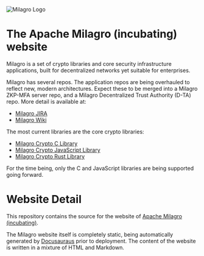 ![Milagro Logo](/images/MILAGRO_LOGO.png)

The Apache Milagro (incubating) website
============================

Milagro is a set of crypto libraries and core security infrastructure applications, built for decentralized networks yet suitable for enterprises.

Milagro has several repos. The application repos are being overhauled to reflect new, modern architectures. Expect these to be merged into a Milagro ZKP-MFA server repo, and a Milagro Decentralized Trust Authority (D-TA) repo. More detail is available at:

* [Milagro JIRA](https://issues.apache.org/jira/projects/MILAGRO/issues/MILAGRO-18?filter=allopenissues)
* [Milagro Wiki](https://cwiki.apache.org/confluence/pages/viewpage.action?pageId=115529045)

The most current libraries are the core crypto libraries:

* [Milagro Crypto C Library](https://github.com/apache/incubator-milagro-crypto-c)
* [Milagro Crypto JavaScript Library](https://github.com/apache/incubator-milagro-javascript)
* [Milagro Crypto Rust Library](https://github.com/apache/incubator-milagro-crypto-rust/)

For the time being, only the C and JavaScript libraries are being supported going forward.

Website Detail
============================

This repository contains the source for the website of [Apache Milagro (incubating)](http://milagro.apache.org/). 

The Milagro website itself is completely static, being automatically generated by [Docusauraus](https://docusaurus.io/) prior to deployment. The content of the website is written in a mixture of HTML and Markdown.

